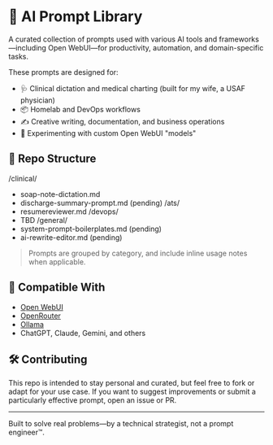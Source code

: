 # 🧠 AI Prompt Library

A curated collection of prompts used with various AI tools and frameworks—including Open WebUI—for productivity, automation, and domain-specific tasks.

These prompts are designed for:
- 🩺 Clinical dictation and medical charting (built for my wife, a USAF physician)
- 📦 Homelab and DevOps workflows
- ✍️ Creative writing, documentation, and business operations
- 🔧 Experimenting with custom Open WebUI "models"

## 📁 Repo Structure
/clinical/
- soap-note-dictation.md
- discharge-summary-prompt.md (pending)
/ats/
- resumereviewer.md
/devops/
- TBD
/general/
- system-prompt-boilerplates.md (pending)
- ai-rewrite-editor.md (pending)

> Prompts are grouped by category, and include inline usage notes when applicable.

## 🤖 Compatible With

- [Open WebUI](https://github.com/open-webui/open-webui)
- [OpenRouter](https://openrouter.ai)
- [Ollama](https://ollama.com)
- ChatGPT, Claude, Gemini, and others

## 🛠 Contributing
This repo is intended to stay personal and curated, but feel free to fork or adapt for your use case. If you want to suggest improvements or submit a particularly effective prompt, open an issue or PR.

---

Built to solve real problems—by a technical strategist, not a prompt engineer™.
